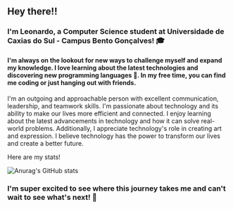 ## Hey there!!
### I'm Leonardo, a Computer Science student at Universidade de Caxias do Sul - Campus Bento Gonçalves! 🎓
#### I'm always on the lookout for new ways to challenge myself and expand my knowledge. I love learning about the latest technologies and discovering new programming languages 🌟. In my free time, you can find me coding or just hanging out with friends. 

I'm an outgoing and approachable person with excellent communication, leadership, and teamwork skills. I'm passionate about technology and its ability to make our lives more efficient and connected. I enjoy learning about the latest advancements in technology and how it can solve real-world problems. Additionally, I appreciate technology's role in creating art and expression. I believe technology has the power to transform our lives and create a better future.

Here are my stats!

![Anurag's GitHub stats](https://github-readme-stats.vercel.app/api?username=leonardomonteblanc&show_icons=true&theme=dracula)

### I'm super excited to see where this journey takes me and can't wait to see what's next! 🚀
